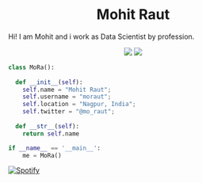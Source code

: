 <h1 align="center">
  <b>Mohit Raut</b>
</h1>

Hi! I am Mohit and i work as Data Scientist by profession.
<br>

<p>
<div align="center">
  <img src="https://img.shields.io/badge/-Python-98b982?style=for-the-badge&logo=python&logoColor=98b982&labelColor=282828">
  <img src="https://img.shields.io/badge/R-276DC3?style=for-the-badge&logo=r&logoColor=white">
</div>
</p>

```python
class MoRa():
    
  def __init__(self):
    self.name = "Mohit Raut";
    self.username = "moraut";
    self.location = "Nagpur, India";
    self.twitter = "@mo_raut";
  
  def __str__(self):
    return self.name

if __name__ == '__main__':
    me = MoRa()
```

[![Spotify](https://novatorem.vercel.app/api/spotify)](https://open.spotify.com/user/moraut)

<!--
**Moraut/Moraut** is a ✨ _special_ ✨ repository because its `README.md` (this file) appears on your GitHub profile.

Here are some ideas to get you started:

- 🔭 I’m currently working on ...
- 🌱 I’m currently learning ...
- 👯 I’m looking to collaborate on ...
- 🤔 I’m looking for help with ...
- 💬 Ask me about ...
- 📫 How to reach me: ...
- 😄 Pronouns: ...
- ⚡ Fun fact: ...
-->
